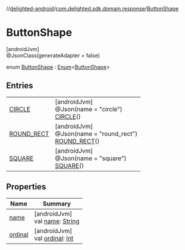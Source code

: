 //[delighted-android](../../../index.md)/[com.delighted.sdk.domain.response](../index.md)/[ButtonShape](index.md)

# ButtonShape

[androidJvm]\
@JsonClass(generateAdapter = false)

enum [ButtonShape](index.md) : [Enum](https://kotlinlang.org/api/latest/jvm/stdlib/kotlin/-enum/index.html)&lt;[ButtonShape](index.md)&gt;

## Entries

| | |
|---|---|
| [CIRCLE](-c-i-r-c-l-e/index.md) | [androidJvm]<br>@Json(name = &quot;circle&quot;)<br>[CIRCLE](-c-i-r-c-l-e/index.md)() |
| [ROUND_RECT](-r-o-u-n-d_-r-e-c-t/index.md) | [androidJvm]<br>@Json(name = &quot;round_rect&quot;)<br>[ROUND_RECT](-r-o-u-n-d_-r-e-c-t/index.md)() |
| [SQUARE](-s-q-u-a-r-e/index.md) | [androidJvm]<br>@Json(name = &quot;square&quot;)<br>[SQUARE](-s-q-u-a-r-e/index.md)() |

## Properties

| Name | Summary |
|---|---|
| [name](../-survey-type-identifier/-n-p-s/index.md#-372974862%2FProperties%2F-1909672370) | [androidJvm]<br>val [name](../-survey-type-identifier/-n-p-s/index.md#-372974862%2FProperties%2F-1909672370): [String](https://kotlinlang.org/api/latest/jvm/stdlib/kotlin/-string/index.html) |
| [ordinal](../-survey-type-identifier/-n-p-s/index.md#-739389684%2FProperties%2F-1909672370) | [androidJvm]<br>val [ordinal](../-survey-type-identifier/-n-p-s/index.md#-739389684%2FProperties%2F-1909672370): [Int](https://kotlinlang.org/api/latest/jvm/stdlib/kotlin/-int/index.html) |
